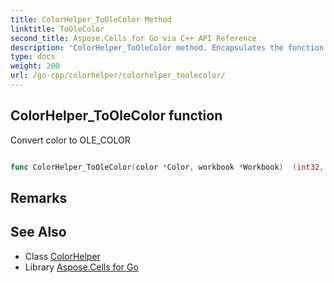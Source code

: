 ```yaml
---
title: ColorHelper_ToOleColor Method 
linktitle: ToOleColor
second_title: Aspose.Cells for Go via C++ API Reference
description: 'ColorHelper_ToOleColor method. Encapsulates the function that represents toolecolor in Go.'
type: docs
weight: 200
url: /go-cpp/colorhelper/colorhelper_toolecolor/
---
```


## ColorHelper_ToOleColor function

Convert color to OLE_COLOR

```go

func ColorHelper_ToOleColor(color *Color, workbook *Workbook)  (int32,  error) 

```

## Remarks


## See Also

* Class [ColorHelper](../)
* Library [Aspose.Cells for Go](../../)
